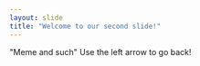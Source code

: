 ```yaml
---
layout: slide
title: "Welcome to our second slide!"
---
```

"Meme and such"
Use the left arrow to go back!
